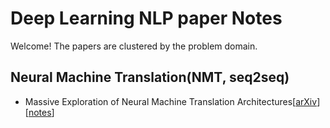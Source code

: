 # Deep Learning NLP paper Notes

Welcome! The papers are clustered by the problem domain.

## Neural Machine Translation(NMT, seq2seq)

* Massive Exploration of Neural Machine Translation Architectures[[arXiv](https://arxiv.org/pdf/1703.03906.pdf)] [[notes](https://github.com/iamsiva11/DLNLP-papernotes/blob/master/notes/Massive-exploration-NMT.md)]

